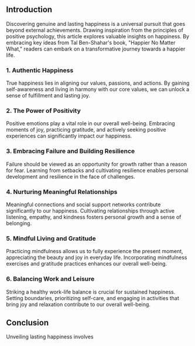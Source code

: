 ## Introduction
Discovering genuine and lasting happiness is a universal pursuit that goes beyond external achievements. Drawing inspiration from the principles of positive psychology, this article explores valuable insights on happiness. By embracing key ideas from Tal Ben-Shahar's book, "Happier No Matter What," readers can embark on a transformative journey towards a happier life.

### 1. Authentic Happiness
True happiness lies in aligning our values, passions, and actions. By gaining self-awareness and living in harmony with our core values, we can unlock a sense of fulfillment and lasting joy.

### 2. The Power of Positivity
Positive emotions play a vital role in our overall well-being. Embracing moments of joy, practicing gratitude, and actively seeking positive experiences can significantly impact our happiness.

### 3. Embracing Failure and Building Resilience
Failure should be viewed as an opportunity for growth rather than a reason for fear. Learning from setbacks and cultivating resilience enables personal development and resilience in the face of challenges.

### 4. Nurturing Meaningful Relationships
Meaningful connections and social support networks contribute significantly to our happiness. Cultivating relationships through active listening, empathy, and kindness fosters personal growth and a sense of belonging.

### 5. Mindful Living and Gratitude
Practicing mindfulness allows us to fully experience the present moment, appreciating the beauty and joy in everyday life. Incorporating mindfulness exercises and gratitude practices enhances our overall well-being.

### 6. Balancing Work and Leisure
Striking a healthy work-life balance is crucial for sustained happiness. Setting boundaries, prioritizing self-care, and engaging in activities that bring joy and relaxation contribute to our overall well-being.

## Conclusion
Unveiling lasting happiness involves
